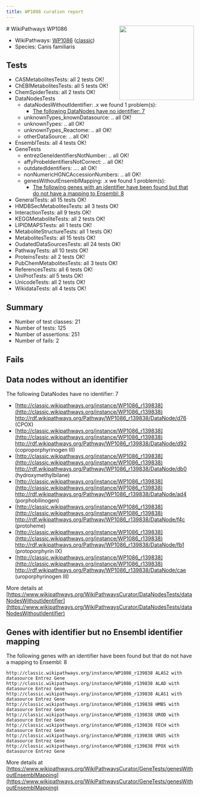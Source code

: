```yaml
---
title: WP1086 curation report
---
```


<img style="float: right; width: 200px" src="https://upload.wikimedia.org/wikipedia/commons/thumb/8/83/Wplogo_with_text_500.png/640px-Wplogo_with_text_500.png" />
# WikiPathways WP1086

* WikiPathways: [WP1086](https://wikipathways.org/pathways/WP1086) ([classic](https://classic.wikipathways.org/instance/WP1086))
* Species: Canis familiaris
## Tests
* CASMetabolitesTests: all 2 tests OK!
* ChEBIMetabolitesTests: all 5 tests OK!
* ChemSpiderTests: all 2 tests OK!
* DataNodesTests
    * dataNodesWithoutIdentifier: .x we found 1 problem(s):
        * [The following DataNodes have no identifier: 7](#d2d32fa6)
    * unknownTypes_knownDatasource: .. all OK!
    * unknownTypes: .. all OK!
    * unknownTypes_Reactome: .. all OK!
    * otherDataSource: .. all OK!
* EnsemblTests: all 4 tests OK!
* GeneTests
    * entrezGeneIdentifiersNotNumber: .. all OK!
    * affyProbeIdentifiersNotCorrect: .. all OK!
    * outdatedIdentifiers: .... all OK!
    * nonNumericHGNCAccessionNumbers: .. all OK!
    * genesWithoutEnsemblMapping: .x we found 1 problem(s):
        * [The following genes with an identifier have been found but that do not have a mapping to Ensembl: 8](#40286d8a)
* GeneralTests: all 15 tests OK!
* HMDBSecMetabolitesTests: all 3 tests OK!
* InteractionTests: all 9 tests OK!
* KEGGMetaboliteTests: all 2 tests OK!
* LIPIDMAPSTests: all 1 tests OK!
* MetaboliteStructureTests: all 1 tests OK!
* MetabolitesTests: all 15 tests OK!
* OudatedDataSourcesTests: all 24 tests OK!
* PathwayTests: all 10 tests OK!
* ProteinsTests: all 2 tests OK!
* PubChemMetabolitesTests: all 3 tests OK!
* ReferencesTests: all 6 tests OK!
* UniProtTests: all 5 tests OK!
* UnicodeTests: all 2 tests OK!
* WikidataTests: all 4 tests OK!


## Summary

* Number of test classes: 21
* Number of tests: 125
* Number of assertions: 251
* Number of fails: 2

## Fails

<a name="d2d32fa6" />

## Data nodes without an identifier

The following DataNodes have no identifier: 7

* [http://classic.wikipathways.org/instance/WP1086_r139838](http://classic.wikipathways.org/instance/WP1086_r139838) http://rdf.wikipathways.org/Pathway/WP1086_r139838/DataNode/d76 (CPOX)
* [http://classic.wikipathways.org/instance/WP1086_r139838](http://classic.wikipathways.org/instance/WP1086_r139838) http://rdf.wikipathways.org/Pathway/WP1086_r139838/DataNode/d92 (coproporphyrinogen III)
* [http://classic.wikipathways.org/instance/WP1086_r139838](http://classic.wikipathways.org/instance/WP1086_r139838) http://rdf.wikipathways.org/Pathway/WP1086_r139838/DataNode/db0 (hydroxymethylbilane)
* [http://classic.wikipathways.org/instance/WP1086_r139838](http://classic.wikipathways.org/instance/WP1086_r139838) http://rdf.wikipathways.org/Pathway/WP1086_r139838/DataNode/ad4 (porphobilinogen)
* [http://classic.wikipathways.org/instance/WP1086_r139838](http://classic.wikipathways.org/instance/WP1086_r139838) http://rdf.wikipathways.org/Pathway/WP1086_r139838/DataNode/f4c (protoheme)
* [http://classic.wikipathways.org/instance/WP1086_r139838](http://classic.wikipathways.org/instance/WP1086_r139838) http://rdf.wikipathways.org/Pathway/WP1086_r139838/DataNode/fb1 (protoporphyrin IX)
* [http://classic.wikipathways.org/instance/WP1086_r139838](http://classic.wikipathways.org/instance/WP1086_r139838) http://rdf.wikipathways.org/Pathway/WP1086_r139838/DataNode/cae (uroporphyrinogen III)


More details at [https://www.wikipathways.org/WikiPathwaysCurator/DataNodesTests/dataNodesWithoutIdentifier](https://www.wikipathways.org/WikiPathwaysCurator/DataNodesTests/dataNodesWithoutIdentifier)

<a name="40286d8a" />

## Genes with identifier but no Ensembl identifier mapping

The following genes with an identifier have been found but that do not have a mapping to Ensembl: 8
```
http://classic.wikipathways.org/instance/WP1086_r139838 ALAS2 with datasource Entrez Gene
http://classic.wikipathways.org/instance/WP1086_r139838 ALAD with datasource Entrez Gene
http://classic.wikipathways.org/instance/WP1086_r139838 ALAS1 with datasource Entrez Gene
http://classic.wikipathways.org/instance/WP1086_r139838 HMBS with datasource Entrez Gene
http://classic.wikipathways.org/instance/WP1086_r139838 UROD with datasource Entrez Gene
http://classic.wikipathways.org/instance/WP1086_r139838 FECH with datasource Entrez Gene
http://classic.wikipathways.org/instance/WP1086_r139838 UROS with datasource Entrez Gene
http://classic.wikipathways.org/instance/WP1086_r139838 PPOX with datasource Entrez Gene
```

More details at [https://www.wikipathways.org/WikiPathwaysCurator/GeneTests/genesWithoutEnsemblMapping](https://www.wikipathways.org/WikiPathwaysCurator/GeneTests/genesWithoutEnsemblMapping)

